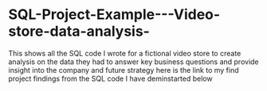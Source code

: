 # SQL-Project-Example---Video-store-data-analysis-
This shows all the SQL code I wrote for a fictional video store to create analysis on the data they had to answer key business questions and provide insight into the company and future strategy 
here is the link to my find project findings from the SQL code I have deminstarted below 
